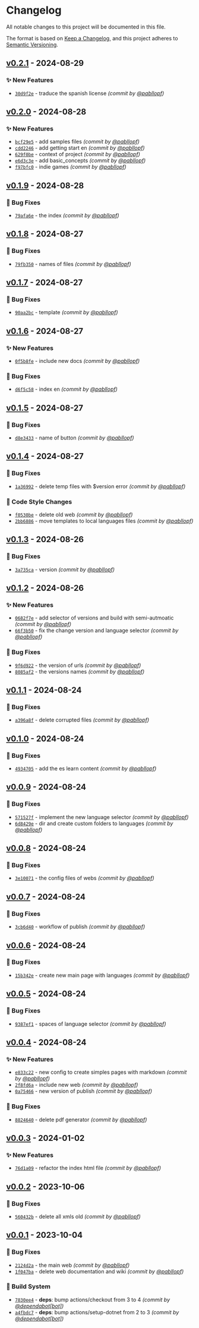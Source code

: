 # Changelog
All notable changes to this project will be documented in this file.

The format is based on [Keep a Changelog](https://keepachangelog.com/en/1.0.0/),
and this project adheres to [Semantic Versioning](https://semver.org/spec/v2.0.0.html).

## [v0.2.1] - 2024-08-29
### :sparkles: New Features
- [`30d9f2e`](https://github.com/pabllopf/Alis.Web/commit/30d9f2e2df412a56eb197a8b00422797ed7ff719) - traduce the spanish license *(commit by [@pabllopf](https://github.com/pabllopf))*


## [v0.2.0] - 2024-08-28
### :sparkles: New Features
- [`bcf29e5`](https://github.com/pabllopf/Alis.Web/commit/bcf29e5904b70264f71a71ed452bc13d8536711c) - add samples files *(commit by [@pabllopf](https://github.com/pabllopf))*
- [`cdd2246`](https://github.com/pabllopf/Alis.Web/commit/cdd22466c3346e9479315e11d4eab1c5f8c07d36) - add getting start en *(commit by [@pabllopf](https://github.com/pabllopf))*
- [`629f0be`](https://github.com/pabllopf/Alis.Web/commit/629f0be88282fdacbc0abc5ae296d8ca12449e32) - context of project *(commit by [@pabllopf](https://github.com/pabllopf))*
- [`e6d3c3e`](https://github.com/pabllopf/Alis.Web/commit/e6d3c3e7f323654e56d5507e85d3da88d005dfda) - add basic_concepts *(commit by [@pabllopf](https://github.com/pabllopf))*
- [`f97bfc0`](https://github.com/pabllopf/Alis.Web/commit/f97bfc04e41ae3a3113fa0fc708314fd40c1df1a) - indie games *(commit by [@pabllopf](https://github.com/pabllopf))*


## [v0.1.9] - 2024-08-28
### :bug: Bug Fixes
- [`79afa6e`](https://github.com/pabllopf/Alis.Web/commit/79afa6ee557df7caa68b76ab2e0c5a22ef2cb120) - the index *(commit by [@pabllopf](https://github.com/pabllopf))*


## [v0.1.8] - 2024-08-27
### :bug: Bug Fixes
- [`79fb350`](https://github.com/pabllopf/Alis.Web/commit/79fb350a66a497bd347138088d9090b71d7ce9dc) - names of files *(commit by [@pabllopf](https://github.com/pabllopf))*


## [v0.1.7] - 2024-08-27
### :bug: Bug Fixes
- [`90aa2bc`](https://github.com/pabllopf/Alis.Web/commit/90aa2bc15d297813d908f93d39e46479d3ec08ed) - template *(commit by [@pabllopf](https://github.com/pabllopf))*


## [v0.1.6] - 2024-08-27
### :sparkles: New Features
- [`0f5b8fe`](https://github.com/pabllopf/Alis.Web/commit/0f5b8feb0e1f55b3a10684c9195fa55b47ca7280) - include new docs *(commit by [@pabllopf](https://github.com/pabllopf))*

### :bug: Bug Fixes
- [`d6f5c58`](https://github.com/pabllopf/Alis.Web/commit/d6f5c5826e1e0647b09235129c9cb23feddcbcfa) - index en *(commit by [@pabllopf](https://github.com/pabllopf))*


## [v0.1.5] - 2024-08-27
### :bug: Bug Fixes
- [`d8e3433`](https://github.com/pabllopf/Alis.Web/commit/d8e34337c088b88fc43e6f5fadaf7510d1a18dd1) - name of button *(commit by [@pabllopf](https://github.com/pabllopf))*


## [v0.1.4] - 2024-08-27
### :bug: Bug Fixes
- [`1a36992`](https://github.com/pabllopf/Alis.Web/commit/1a36992c78a8633df374aefd6e8bb320f1e98de3) - delete temp files with $version error *(commit by [@pabllopf](https://github.com/pabllopf))*

### :art: Code Style Changes
- [`f0530be`](https://github.com/pabllopf/Alis.Web/commit/f0530bed342c2d3cfbc0730002363e3fabc0ba56) - delete old web *(commit by [@pabllopf](https://github.com/pabllopf))*
- [`2bb6886`](https://github.com/pabllopf/Alis.Web/commit/2bb68865cb3f6d6bcaa6f5d60ac6eab5f20e0ad8) - move templates to local languages files *(commit by [@pabllopf](https://github.com/pabllopf))*


## [v0.1.3] - 2024-08-26
### :bug: Bug Fixes
- [`3a735ca`](https://github.com/pabllopf/Alis.Web/commit/3a735cacf318ddb650212ec25100b77d1ee2e4a6) - version *(commit by [@pabllopf](https://github.com/pabllopf))*


## [v0.1.2] - 2024-08-26
### :sparkles: New Features
- [`0682f7e`](https://github.com/pabllopf/Alis.Web/commit/0682f7ef79937881d76e592763ce11482c2d1d2e) - add selector of versions and build with semi-autmoatic *(commit by [@pabllopf](https://github.com/pabllopf))*
- [`66f3b50`](https://github.com/pabllopf/Alis.Web/commit/66f3b504a9bf2317fdd296c51b504776c7ef5d28) - fix the change version and language selector *(commit by [@pabllopf](https://github.com/pabllopf))*

### :bug: Bug Fixes
- [`9f6d922`](https://github.com/pabllopf/Alis.Web/commit/9f6d9229cdc57257faab3b24258aa9b8d6265ebe) - the version of urls *(commit by [@pabllopf](https://github.com/pabllopf))*
- [`8085af2`](https://github.com/pabllopf/Alis.Web/commit/8085af2be218095db99abb1b986a957fc9173b2e) - the versions names *(commit by [@pabllopf](https://github.com/pabllopf))*


## [v0.1.1] - 2024-08-24
### :bug: Bug Fixes
- [`a396a8f`](https://github.com/pabllopf/Alis.Web/commit/a396a8fef95fecb3a2a163c12e008026c6afe2bd) - delete corrupted files *(commit by [@pabllopf](https://github.com/pabllopf))*


## [v0.1.0] - 2024-08-24
### :bug: Bug Fixes
- [`4934705`](https://github.com/pabllopf/Alis.Web/commit/4934705788396d519562425fc9ad666342a9de39) - add the es learn content *(commit by [@pabllopf](https://github.com/pabllopf))*


## [v0.0.9] - 2024-08-24
### :bug: Bug Fixes
- [`571527f`](https://github.com/pabllopf/Alis.Web/commit/571527f279f08771a96c6ca5b6dd3b6da997ac18) - implement the new language selector *(commit by [@pabllopf](https://github.com/pabllopf))*
- [`6d8429e`](https://github.com/pabllopf/Alis.Web/commit/6d8429ea8cb939e9113b92db4dfb4df3c19e3f4b) - dir and create custom folders to languages *(commit by [@pabllopf](https://github.com/pabllopf))*


## [v0.0.8] - 2024-08-24
### :bug: Bug Fixes
- [`3e10071`](https://github.com/pabllopf/Alis.Web/commit/3e100717f9f219b73cf7f1cac282c02051208200) - the config files of webs *(commit by [@pabllopf](https://github.com/pabllopf))*


## [v0.0.7] - 2024-08-24
### :bug: Bug Fixes
- [`3cb6d40`](https://github.com/pabllopf/Alis.Web/commit/3cb6d40c16cdcc1a1c04609c69862fbec2f1490c) - workflow of publish *(commit by [@pabllopf](https://github.com/pabllopf))*


## [v0.0.6] - 2024-08-24
### :bug: Bug Fixes
- [`15b342e`](https://github.com/pabllopf/Alis.Web/commit/15b342e64a48b119913c20426264edefa01e509f) - create new main page with languages *(commit by [@pabllopf](https://github.com/pabllopf))*


## [v0.0.5] - 2024-08-24
### :bug: Bug Fixes
- [`9387ef1`](https://github.com/pabllopf/Alis.Web/commit/9387ef133fec4dc36e117e9e911fa2b206b9d65b) - spaces of language selector *(commit by [@pabllopf](https://github.com/pabllopf))*


## [v0.0.4] - 2024-08-24
### :sparkles: New Features
- [`e833c22`](https://github.com/pabllopf/Alis.Web/commit/e833c22e78c80ad2c4c890e296610c8238b3d540) - new config to create simples pages with markdown *(commit by [@pabllopf](https://github.com/pabllopf))*
- [`2f8fd6a`](https://github.com/pabllopf/Alis.Web/commit/2f8fd6afd5b38c266304df50152d9a67dba97f64) - include new web *(commit by [@pabllopf](https://github.com/pabllopf))*
- [`0a75466`](https://github.com/pabllopf/Alis.Web/commit/0a7546630d51802b62be6b20715ab951cbbedf6b) - new version of publish *(commit by [@pabllopf](https://github.com/pabllopf))*

### :bug: Bug Fixes
- [`8824640`](https://github.com/pabllopf/Alis.Web/commit/8824640d482cbe60470445b51ab83a906dfb8140) - delete pdf generator *(commit by [@pabllopf](https://github.com/pabllopf))*


## [v0.0.3] - 2024-01-02
### :sparkles: New Features
- [`76d1a09`](https://github.com/pabllopf/Alis.Web/commit/76d1a09ed57f311d35461ca1bc9d73b264c73964) - refactor the index html file *(commit by [@pabllopf](https://github.com/pabllopf))*


## [v0.0.2] - 2023-10-06
### :bug: Bug Fixes
- [`560432b`](https://github.com/pabllopf/Alis.Web/commit/560432bb7639b12af2896d2feb5e5ab50125ff52) - delete all xmls old *(commit by [@pabllopf](https://github.com/pabllopf))*


## [v0.0.1] - 2023-10-04
### :bug: Bug Fixes
- [`2124d2a`](https://github.com/pabllopf/Alis.Web/commit/2124d2a53d0f6a279970fb18d1df12ebe2e3d718) - the main web *(commit by [@pabllopf](https://github.com/pabllopf))*
- [`1f047ba`](https://github.com/pabllopf/Alis.Web/commit/1f047bad724e4d958166758093dd4ebbd6057476) - delete web documentation and wiki *(commit by [@pabllopf](https://github.com/pabllopf))*

### :construction_worker: Build System
- [`7830ee4`](https://github.com/pabllopf/Alis.Web/commit/7830ee405875a1093271e7344e28bbc73d3c4461) - **deps**: bump actions/checkout from 3 to 4 *(commit by [@dependabot[bot]](https://github.com/apps/dependabot))*
- [`a4fbdc7`](https://github.com/pabllopf/Alis.Web/commit/a4fbdc7198212641dee24ab28383cc643d331d89) - **deps**: bump actions/setup-dotnet from 2 to 3 *(commit by [@dependabot[bot]](https://github.com/apps/dependabot))*


[v0.0.1]: https://github.com/pabllopf/Alis.Web/compare/v0.0.0...v0.0.1
[v0.0.2]: https://github.com/pabllopf/Alis.Web/compare/v0.0.1...v0.0.2
[v0.0.3]: https://github.com/pabllopf/Alis.Web/compare/v0.0.2...v0.0.3
[v0.0.4]: https://github.com/pabllopf/Alis.Web/compare/v0.0.3...v0.0.4
[v0.0.5]: https://github.com/pabllopf/Alis.Web/compare/v0.0.4...v0.0.5
[v0.0.6]: https://github.com/pabllopf/Alis.Web/compare/v0.0.5...v0.0.6
[v0.0.7]: https://github.com/pabllopf/Alis.Web/compare/v0.0.6...v0.0.7
[v0.0.8]: https://github.com/pabllopf/Alis.Web/compare/v0.0.7...v0.0.8
[v0.0.9]: https://github.com/pabllopf/Alis.Web/compare/v0.0.8...v0.0.9
[v0.1.0]: https://github.com/pabllopf/Alis.Web/compare/v0.0.9...v0.1.0
[v0.1.1]: https://github.com/pabllopf/Alis.Web/compare/v0.1.0...v0.1.1
[v0.1.2]: https://github.com/pabllopf/Alis.Web/compare/v0.1.1...v0.1.2
[v0.1.3]: https://github.com/pabllopf/Alis.Web/compare/v0.1.2...v0.1.3
[v0.1.4]: https://github.com/pabllopf/Alis.Web/compare/v0.1.3...v0.1.4
[v0.1.5]: https://github.com/pabllopf/Alis.Web/compare/v0.1.4...v0.1.5
[v0.1.6]: https://github.com/pabllopf/Alis.Web/compare/v0.1.5...v0.1.6
[v0.1.7]: https://github.com/pabllopf/Alis.Web/compare/v0.1.6...v0.1.7
[v0.1.8]: https://github.com/pabllopf/Alis.Web/compare/v0.1.7...v0.1.8
[v0.1.9]: https://github.com/pabllopf/Alis.Web/compare/v0.1.8...v0.1.9
[v0.2.0]: https://github.com/pabllopf/Alis.Web/compare/v0.1.9...v0.2.0
[v0.2.1]: https://github.com/pabllopf/Alis.Web/compare/v0.2.0...v0.2.1
